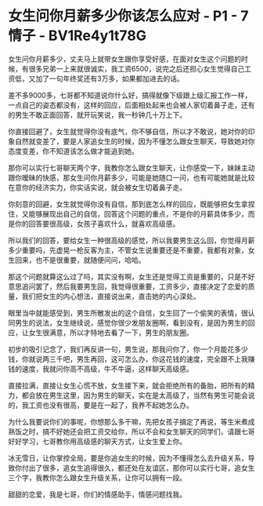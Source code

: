 # 女生问你月薪多少你该怎么应对 - P1 - 7情子 - BV1Re4y1t78G

女生问你月薪多少，丈夫马上就带女生跟你享受好感，在面对女生这个问题的时候，有很多兄弟一上来就很诚实，我工资6500，说完之后还担心女生觉得自己工资低，又加了一句年终奖还有3万多，如果都加进去的话。

差不多9000多，七哥都不知道说你什么好，搞得就像下级跟上级汇报工作一样，一点自己的姿态都没有，这样的回应，后面相处起来也会被人家切着鼻子走，还有的男生不敢正面回答，就开玩笑说，我一秒钟几十万上下。

你直接回避了，女生就觉得你没有底气，你不够自信，所以才不敢说，她对你的印象自然就变差了，要是人家追女生的时候，因为不懂怎么跟女生聊天，导致她对你态度变差，你不知道该怎么做才能追到她。

那你可以实行七哥聊天两个字，我教你怎么跟女生聊天，让你感受一下，妹妹主动跟你暧昧的快感，那女生问你月薪多少，可能是她随口一问，也有可能她就是比较在意你的经济实力，你实话实说，就会被女生切着鼻子走。

你刻意的回避，女生就觉得你没有自信，那到底怎么样的回应，既能够把女生拿捏住，又能够展现出自己的自信，回答这个问题的重点，不是你的月薪具体多少，而是你的回答要很高级，女孩子喜欢什么，就喜欢高级感。

所以我们的回答，要给女生一种很高级的感觉，所以我要男生这么回，你觉得月薪多少重要吗，先虚晃一枪反客为主，不管女生说重要还是不重要，我都有对象，女生回来，也不是很重要，就随便问问，哈哈。

那这个问题就算这么过了吗，其实没有啊，女生还是觉得工资是重要的，只是不好意思追问罢了，然后我要男生回，我觉得很重要，工资多少，直接决定了恋爱的质量，我们把女生的内心想法，直接说出来，直击她的内心深处。

眼里当中就能感受到，男生所散发出的这个自信，女生回了一个偷笑的表情，很认同男生的说法，女生继续说，感觉你很少发朋友圈啊，看到没有，是因为男生的回应，让女生很满意，所以才特地去看了一下，男生的朋友圈。

初步的吸引记念了，我们再反讲一句，男生说，那我问你了，你一个月能花多少钱，你就说两三千吧，男生再回，这可怎么办，你这花钱的速度，完全跟不上我赚钱的速度，我就问你高不高级，牛不牛逼，这样聊天高级感。

直接拉满，直接让女生心慌不放，女生接下来，就会拒绝所有的备胎，把所有的精力，都会放在男生这里，因为男生的聊天，实在是太高级了，当然有男生可能会说的，我工资也没有很高，要是在一起了，我养不起她怎么办。

为什么我要说你们的事呢，你想那么多干嘛，先把女孩子搞定了再说，等生米煮成熟饭之时，搞不好她还会把工资交给你，所以不会和女生聊天的同学们，请跟七哥好好学习，七哥教你用高级感的聊天方式，让女生爱上你。

冰无雪日，让你掌控全局，要是你追女生的时候，因为不懂得怎么去升级关系，导致你付出了很多，追女生追得很久，都还处在友谊区，那你可以实行七哥，追女生三个字，我教你怎么跟女生升级关系，让你可以拥有一段。

甜甜的恋爱，我是七哥，你们的情感助手，情感问题找我。